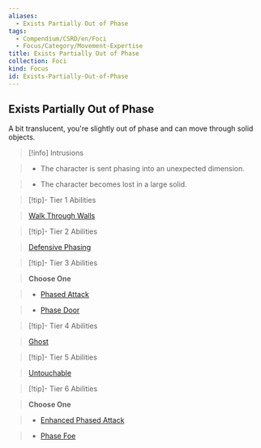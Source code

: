 ```yaml
---
aliases:
  - Exists Partially Out of Phase
tags:
  - Compendium/CSRD/en/Foci
  - Focus/Category/Movement-Expertise
title: Exists Partially Out of Phase
collection: Foci
kind: Focus
id: Exists-Partially-Out-of-Phase
---
```

## Exists Partially Out of Phase    
A bit translucent, you're slightly out of phase and can move through solid objects.    
  
>[!info] Intrusions    
>- The character is sent phasing into an unexpected dimension.    
>- The character becomes lost in a large solid.    
  
  
>[!tip]- Tier 1 Abilities    
> [Walk Through Walls](Walk-Through-Walls.md)    
  
  
>[!tip]- Tier 2 Abilities    
> [Defensive Phasing](Defensive-Phasing.md)    
  
  
>[!tip]- Tier 3 Abilities    
> **Choose One**    
>- [Phased Attack](Phased-Attack.md)    
>- [Phase Door](Phase-Door.md)    
  
  
>[!tip]- Tier 4 Abilities    
> [Ghost](Ghost.md)    
  
  
>[!tip]- Tier 5 Abilities    
> [Untouchable](Untouchable.md)    
  
  
>[!tip]- Tier 6 Abilities    
> **Choose One**    
>- [Enhanced Phased Attack](Enhanced-Phased-Attack.md)    
>- [Phase Foe](Phase-Foe.md)
